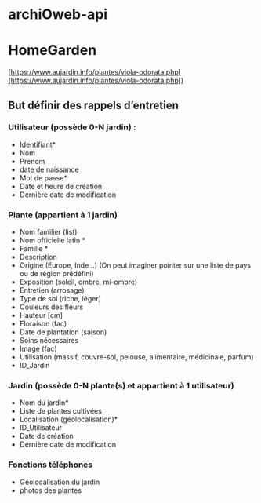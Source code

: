 # archiOweb-api

# HomeGarden

[https://www.aujardin.info/plantes/viola-odorata.php](https://www.aujardin.info/plantes/viola-odorata.php])

## But définir des rappels d’entretien

### Utilisateur (possède 0-N jardin) :

-   Identifiant\*
-   Nom
-   Prenom
-   date de naissance
-   Mot de passe\*
-   Date et heure de création
-   Dernière date de modification

### Plante (appartient à 1 jardin)

-   Nom familier (list)
-   Nom officielle latin \*
-   Famille \*
-   Description
-   Origine (Europe, Inde ..) (On peut imaginer pointer sur une liste de pays ou de région prédéfini)
-   Exposition (soleil, ombre, mi-ombre)
-   Entretien (arrosage)
-   Type de sol (riche, léger)
-   Couleurs des fleurs
-   Hauteur [cm]
-   Floraison (fac)
-   Date de plantation (saison)
-   Soins nécessaires
-   Image (fac)
-   Utilisation (massif, couvre-sol, pelouse, alimentaire, médicinale, parfum)
-   ID_Jardin

### Jardin (possède 0-N plante(s) et appartient à 1 utilisateur)

-   Nom du jardin\*
-   Liste de plantes cultivées
-   Localisation (géolocalisation)\*
-   ID_Utilisateur
-   Date de création
-   Dernière date de modification

### Fonctions téléphones

-   Géolocalisation du jardin
-   photos des plantes

